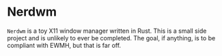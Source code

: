 # Nerdwm

`Nerdwm` is a toy X11 window manager written in Rust. This is a small side project and is unlikely to ever be completed. The goal, if anything, is to be compliant with EWMH, but that is far off.
